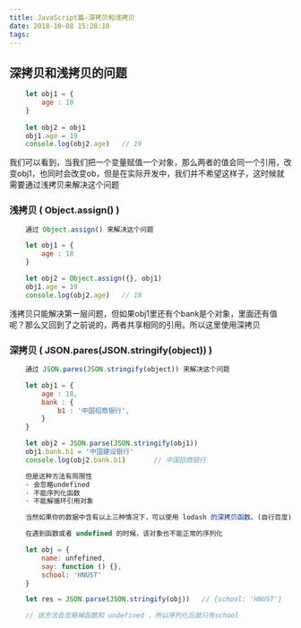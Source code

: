```yaml
---
title: JavaScript篇-深拷贝和浅拷贝
date: 2018-10-08 15:28:10
tags:
---
```

## 深拷贝和浅拷贝的问题
```javascript
    let obj1 = {
        age : 18
    }
    
    let obj2 = obj1
    obj1.age = 19
    console.log(obj2.age)   // 19
```
我们可以看到，当我们把一个变量赋值一个对象，那么两者的值会同一个引用，改变obj1，也同时会改变ob，但是在实际开发中，我们并不希望这样子，这时候就需要通过浅拷贝来解决这个问题

### 浅拷贝 ( Object.assign() )
```javascript
    通过 Object.assign() 来解决这个问题

    let obj1 = {
        age : 18
    }

    let obj2 = Object.assign({}, obj1)
    obj1.age = 19
    console.log(obj2.age)   // 18
```
浅拷贝只能解决第一层问题，但如果obj1里还有个bank是个对象，里面还有值呢？那么又回到了之前说的，两者共享相同的引用。所以这里使用深拷贝

### 深拷贝 ( JSON.pares(JSON.stringify(object)) )
```javascript
    通过 JSON.pares(JSON.stringify(object)) 来解决这个问题

    let obj1 = {
        age : 18,
        bank : {
            b1 : '中国招商银行',
        }
    }

    let obj2 = JSON.parse(JSON.stringify(obj1))
    obj1.bank.b1 = '中国建设银行'
    console.log(obj2.bank.b1)       // 中国招商银行

    但是这种方法有局限性
    · 会忽略undefined
    · 不能序列化函数
    · 不能解循环引用对象

    当然如果你的数据中含有以上三种情况下，可以使用 lodash 的深拷贝函数。(自行百度)

```
```javascript
    在遇到函数或者 undefined 的时候，该对象也不能正常的序列化

    let obj = {
        name: unfefined,
        say: function () {},
        school: 'HNUST'
    }

    let res = JSON.parse(JSON.stringify(obj))   // {school: 'HNUST'}

    // 该方法会忽略掉函数和 undefined ，所以序列化后就只有school
```
